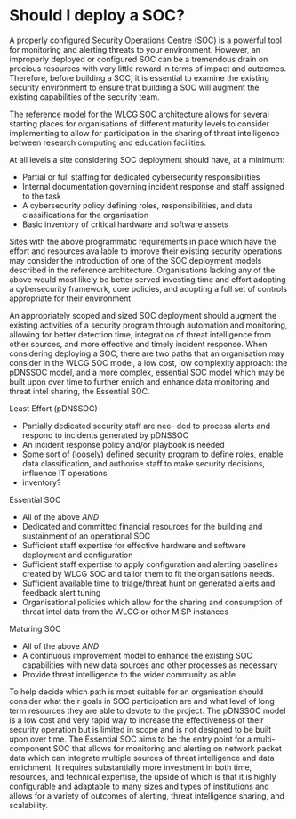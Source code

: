 # Should I deploy a SOC?

A properly configured Security Operations Centre (SOC) is a powerful tool for monitoring and alerting threats to your environment.  However, an improperly deployed or configured SOC can be a tremendous drain on precious resources with very little reward in terms of impact and outcomes.  Therefore, before building a SOC, it is essential to examine the existing security environment to ensure that building a SOC will augment the existing capabilities of the security team.

The reference model for the WLCG SOC architecture allows for several starting places for organisations of different maturity levels to consider implementing to allow for participation in the sharing of threat intelligence between research computing and education facilities.

At all levels a site considering SOC deployment should have, at a minimum:

- Partial or full staffing for dedicated cybersecurity responsibilities
- Internal documentation governing incident response and staff assigned to the task
- A cybersecurity policy defining roles, responsibilities, and data classifications for the organisation
- Basic inventory of critical hardware and software assets

Sites with the above programmatic requirements in place which have the effort and resources available to improve their existing security operations may consider the introduction of one of the SOC deployment models described in the reference architecture.  Organisations lacking any of the above would most likely be better served investing time and effort adopting a cybersecurity framework, core policies, and adopting a full set of controls appropriate for their environment.  

An appropriately scoped and sized SOC deployment should augment the existing activities of a security program through automation and monitoring, allowing for better detection time, integration of threat intelligence from other sources, and more effective and timely incident response. When considering deploying a SOC, there are two paths that an organisation may consider in the WLCG SOC model, a low cost, low complexity approach: the pDNSSOC model, and a more complex, essential SOC model which may be built upon over time to further enrich and enhance data monitoring and threat intel sharing, the Essential SOC.

Least Effort (pDNSSOC) 

- Partially dedicated security staff are nee- ded to process alerts and respond to incidents generated by pDNSSOC
- An incident response policy and/or playbook is needed
- Some sort of (loosely) defined security program to define roles, enable data classification, and authorise staff to make security decisions, influence IT operations
- inventory?

Essential SOC 

- All of the above *AND*
- Dedicated and committed financial resources for the building and sustainment of an operational SOC
- Sufficient staff expertise for effective hardware and software deployment and configuration
- Sufficient staff expertise to apply configuration and alerting baselines created by WLCG SOC and tailor them to fit the organisations needs.
- Sufficient available time to triage/threat hunt on generated alerts and feedback alert tuning
- Organisational policies which allow for the sharing and consumption of threat intel data from the WLCG or other MISP instances

Maturing SOC

- All of the above *AND*
- A continuous improvement model to enhance the existing SOC capabilities with new data sources and other processes as necessary
- Provide threat intelligence to the wider community as able

To help decide which path is most suitable for an organisation should consider what their goals in SOC participation are and what level of long term resources they are able to devote to the project.  The pDNSSOC model is a low cost and very rapid way to increase the effectiveness of their security operation but is limited in scope and is not designed to be built upon over time.  The Essential SOC aims to be the entry point for a multi-component SOC that allows for monitoring and alerting on network packet data which can integrate multiple sources of threat intelligence and data enrichment.  It requires substantially more investment in both time, resources, and technical expertise, the upside of which is that it is highly configurable and adaptable to many sizes and types of institutions and allows for a variety of outcomes of alerting, threat intelligence sharing, and scalability.
